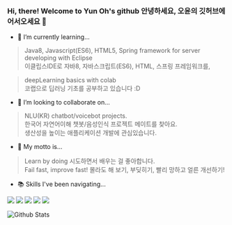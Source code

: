 ### Hi, there! Welcome to Yun Oh's github 안녕하세요, 오윤의 깃허브에 어서오세요 👋

<!--
**fkvl0327/fkvl0327** is a ✨ _special_ ✨ repository because its `README.md` (this file) appears on your GitHub profile.-->

- 🌱 I’m currently learning...
> Java8, Javascript(ES6), HTML5, Spring framework for server developing with Eclipse  
> 이클립스IDE로 자바8, 자바스크립트(ES6), HTML, 스프링 프레임워크를,

> deepLearning basics with colab  
> 코랩으로 딥러닝 기초를 공부하고 있습니다 :D


- 👯 I’m looking to collaborate on...  
> NLU(KR) chatbot/voicebot projects.  
> 한국어 자연어이해 챗봇/음성인식 프로젝트 메이트를 찾아요.  
> 생산성을 높이는 애플리케이션 개발에 관심있습니다.  


- 🌈 My motto is... 
> Learn by doing 시도하면서 배우는 걸 좋아합니다.  
> Fail fast, improve fast! 몰라도 해 보기, 부딪히기, 빨리 망하고 얼른 개선하기!


- 📚 Skills I've been navigating...  
  
<img src="https://img.shields.io/badge/JAVA-BLUE?style=for-the-badge"> <img src="https://img.shields.io/badge/PYTHON-BLUE?style=for-the-badge"> <img src="https://img.shields.io/badge/JAVASCRIPT-BLUE?style=for-the-badge"> <img src="https://img.shields.io/badge/ORACLE-BLUE?style=for-the-badge"> <img src="https://img.shields.io/badge/MariaDB-BLUE?style=for-the-badge">

![Github Stats](https://github-readme-stats.vercel.app/api?username=fkvl0327&show_icons=true&theme=dracula)

<!--[![solved.ac tier](http://mazassumnida.wtf/api/generate_badge?boj=fkvl0327)](https://solved.ac/fkvl0327)
![Github Stats](https://github-readme-stats.vercel.app/api/top-langs/?username=fkvl0327&langs_count=8) -->
